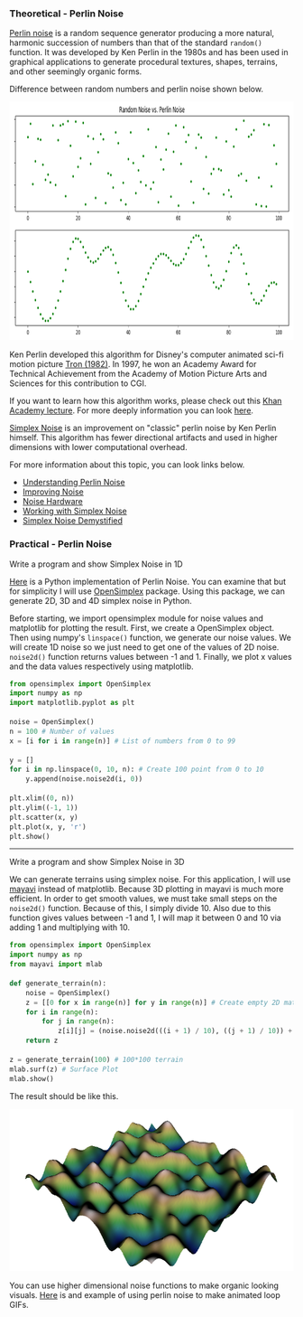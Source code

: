 ### Theoretical - Perlin Noise

[Perlin noise](https://en.wikipedia.org/wiki/Perlin_noise) is a random sequence generator producing a more natural, harmonic succession of numbers than that of the standard ```random()``` function. It was developed by Ken Perlin in the 1980s and has been used in graphical applications to generate procedural textures, shapes, terrains, and other seemingly organic forms.

Difference between random numbers and perlin noise shown below.
<p align="center">
  <img width="751" height="422" src="images/randomvsperlin.png">
</p>

Ken Perlin developed this algorithm for Disney's computer animated sci-fi motion picture [Tron (1982)](https://www.imdb.com/title/tt0084827/). In 1997, he won an Academy Award for Technical Achievement from the Academy of Motion Picture Arts and Sciences for this contribution to CGI.

If you want to learn how this algorithm works, please check out this [Khan Academy lecture](https://www.khanacademy.org/computing/computer-programming/programming-natural-simulations/programming-noise/a/perlin-noise). For more deeply information you can look [here](http://web.archive.org/web/20160530124230/http://freespace.virgin.net/hugo.elias/models/m_perlin.htm).

[Simplex Noise](https://en.wikipedia.org/wiki/Simplex_noise) is an improvement on "classic" perlin noise by Ken Perlin himself. This algorithm has fewer directional artifacts and used in higher dimensions with lower computational overhead.

For more information about this topic, you can look links below.
- [Understanding Perlin Noise](http://flafla2.github.io/2014/08/09/perlinnoise.html)
- [Improving Noise](https://mrl.nyu.edu/~perlin/paper445.pdf)
- [Noise Hardware](https://www.csee.umbc.edu/~olano/s2002c36/ch02.pdf)
- [Working with Simplex Noise](https://cmaher.github.io/posts/working-with-simplex-noise/)
- [Simplex Noise Demystified](http://staffwww.itn.liu.se/~stegu/simplexnoise/simplexnoise.pdf)

### Practical - Perlin Noise

Write a program and show Simplex Noise in 1D

[Here](https://gist.github.com/eevee/26f547457522755cb1fb8739d0ea89a1) is a Python implementation of Perlin Noise. You can examine that but for simplicity I will use [OpenSimplex](https://pypi.org/project/opensimplex/) package. Using this package, we can generate 2D, 3D and 4D simplex noise in Python.

Before starting, we import opensimplex module for noise values and matplotlib for plotting the result. First, we create a OpenSimplex object. Then using numpy's ```linspace()``` function, we generate our noise values. We will create 1D noise so we just need to get one of the values of 2D noise. ```noise2d()``` function returns values between -1 and 1. Finally, we plot x values and the data values respectively using matplotlib.

```python
from opensimplex import OpenSimplex
import numpy as np
import matplotlib.pyplot as plt

noise = OpenSimplex()
n = 100 # Number of values
x = [i for i in range(n)] # List of numbers from 0 to 99

y = []
for i in np.linspace(0, 10, n): # Create 100 point from 0 to 10
    y.append(noise.noise2d(i, 0))

plt.xlim((0, n))
plt.ylim((-1, 1))
plt.scatter(x, y)
plt.plot(x, y, 'r')
plt.show()
```

---

Write a program and show Simplex Noise in 3D

We can generate terrains using simplex noise. For this application, I will use [mayavi](https://docs.enthought.com/mayavi/mayavi/) instead of matplotlib. Because 3D plotting in mayavi is much more efficient. In order to get smooth values, we must take small steps on the ```noise2d()``` function. Because of this, I simply divide 10. Also due to this function gives values between -1 and 1, I will map it between 0 and 10 via adding 1 and multiplying with 10.

```python
from opensimplex import OpenSimplex
import numpy as np
from mayavi import mlab

def generate_terrain(n):
    noise = OpenSimplex()
    z = [[0 for x in range(n)] for y in range(n)] # Create empty 2D matrix
    for i in range(n):
        for j in range(n):
            z[i][j] = (noise.noise2d(((i + 1) / 10), ((j + 1) / 10)) + 1) * 10 # Add noise value
    return z

z = generate_terrain(100) # 100*100 terrain
mlab.surf(z) # Surface Plot
mlab.show()
```

The result should be like this.

<p align="center">
  <img src="images/3d-simplex.png">
</p>


You can use higher dimensional noise functions to make organic looking visuals. [Here](https://necessarydisorder.wordpress.com/2017/11/15/drawing-from-noise-and-then-making-animated-loopy-gifs-from-there/) is and example of using perlin noise to make animated loop GIFs.
